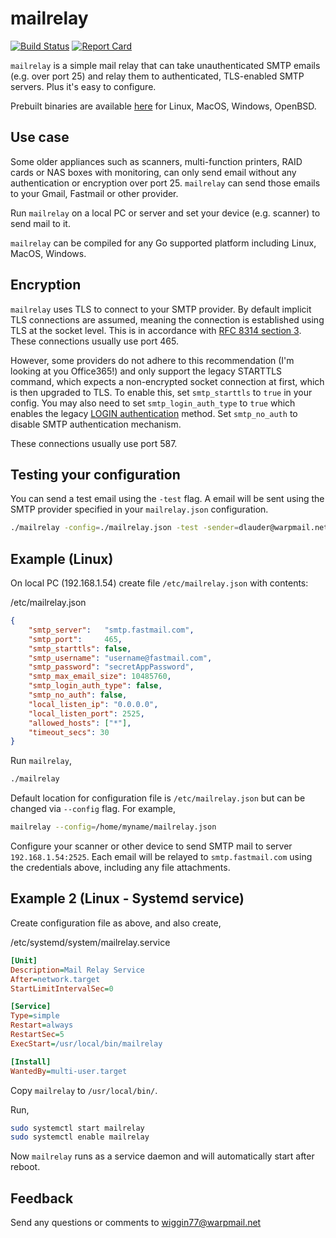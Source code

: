 # mailrelay

[![Build Status](https://github.com/mordekasg/mailrelay/actions/workflows/.github/workflows/main.yaml/badge.svg?branch=master)](https://github.com/mordekasg/mailrelay/actions/workflows/.github/workflows/main.yaml)
[![Report Card](https://goreportcard.com/badge/github.com/mordekasg/mailrelay)](https://goreportcard.com/report/github.com/mordekasg/mailrelay)

`mailrelay` is a simple mail relay that can take unauthenticated SMTP emails (e.g. over port 25) and relay them to authenticated, TLS-enabled SMTP servers. Plus it's easy to configure.

Prebuilt binaries are available [here](https://github.com/wiggin77/mailrelay/releases/latest) for Linux, MacOS, Windows, OpenBSD.

## Use case

Some older appliances such as scanners, multi-function printers, RAID cards or NAS boxes with monitoring, can only send email without any authentication or encryption over port 25. `mailrelay` can send those emails to your Gmail, Fastmail or other provider.

Run `mailrelay` on a local PC or server and set your device (e.g. scanner) to send mail to it.

`mailrelay` can be compiled for any Go supported platform including Linux, MacOS, Windows.

## Encryption

`mailrelay` uses TLS to connect to your SMTP provider. By default implicit TLS connections are assumed, meaning the connection is established
using TLS at the socket level. This is in accordance with [RFC 8314 section 3](https://tools.ietf.org/html/rfc8314#section-3). These connections usually use port 465.

However, some providers do not adhere to this recommendation (I'm looking at you Office365!) and only support the legacy STARTTLS command, which expects a non-encrypted socket connection at first, which is then upgraded to TLS. To enable this, set `smtp_starttls` to `true` in your config. You may also need to set `smtp_login_auth_type` to `true` which enables the legacy [LOGIN authentication](https://www.ietf.org/archive/id/draft-murchison-sasl-login-00.txt) method.
Set `smtp_no_auth` to disable SMTP authentication mechanism.

These connections usually use port 587.

## Testing your configuration

You can send a test email using the `-test` flag. A email will be sent using the SMTP provider specified in your `mailrelay.json` configuration.

```bash
./mailrelay -config=./mailrelay.json -test -sender=dlauder@warpmail.net -rcpt=ender.wiggin@warpmail.net
```

## Example (Linux)

On local PC (192.168.1.54) create file `/etc/mailrelay.json` with contents:

/etc/mailrelay.json

```json
{
    "smtp_server":   "smtp.fastmail.com",
    "smtp_port":     465,
    "smtp_starttls": false,
    "smtp_username": "username@fastmail.com",
    "smtp_password": "secretAppPassword",
    "smtp_max_email_size": 10485760,
    "smtp_login_auth_type": false,
    "smtp_no_auth": false,
    "local_listen_ip": "0.0.0.0",
    "local_listen_port": 2525,
    "allowed_hosts": ["*"],
    "timeout_secs": 30
}
```

Run `mailrelay`,

```Bash
./mailrelay
```

Default location for configuration file is `/etc/mailrelay.json` but can be changed via `--config` flag. For example,

```bash
mailrelay --config=/home/myname/mailrelay.json
```

Configure your scanner or other device to send SMTP mail to server `192.168.1.54:2525`. Each email will be relayed to `smtp.fastmail.com` using the credentials above, including any file attachments.

## Example 2 (Linux - Systemd service)

Create configuration file as above, and also create,

/etc/systemd/system/mailrelay.service

```ini
[Unit]
Description=Mail Relay Service
After=network.target
StartLimitIntervalSec=0

[Service]
Type=simple
Restart=always
RestartSec=5
ExecStart=/usr/local/bin/mailrelay

[Install]
WantedBy=multi-user.target
```

Copy `mailrelay` to `/usr/local/bin/`.

Run,

```Bash
sudo systemctl start mailrelay
sudo systemctl enable mailrelay
```

Now `mailrelay` runs as a service daemon and will automatically start after reboot.

## Feedback

Send any questions or comments to wiggin77@warpmail.net

